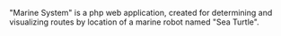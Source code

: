 "Marine System" is a php web application, created for determining and visualizing routes by location of a marine robot named "Sea Turtle". 
